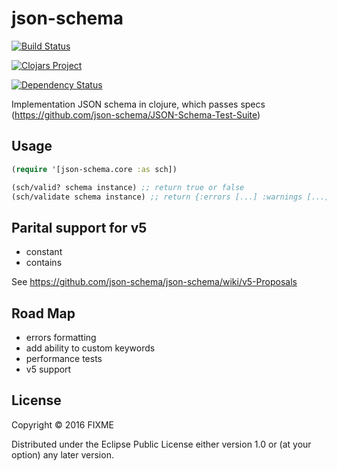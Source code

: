 # json-schema

[![Build Status](https://travis-ci.org/niquola/json-schema.clj.svg?branch=master)](https://travis-ci.org/niquola/json-schema.clj)


[![Clojars Project](https://img.shields.io/clojars/v/json-schema.svg)](https://clojars.org/json-schema)


[![Dependency Status](https://www.versioneye.com/user/projects/56a0a4412c2fab0029000406/badge.svg?style=flat)](https://www.versioneye.com/user/projects/56a0a4412c2fab0029000406)


Implementation JSON schema in clojure, which passes specs (https://github.com/json-schema/JSON-Schema-Test-Suite)

## Usage

```clj
(require '[json-schema.core :as sch])

(sch/valid? schema instance) ;; return true or false
(sch/validate schema instance) ;; return {:errors [...] :warnings [...]}

```

## Parital support for v5

* constant
* contains

See https://github.com/json-schema/json-schema/wiki/v5-Proposals

## Road Map

* errors formatting
* add ability to custom keywords
* performance tests
* v5 support


## License

Copyright © 2016 FIXME

Distributed under the Eclipse Public License either version 1.0 or (at
your option) any later version.
